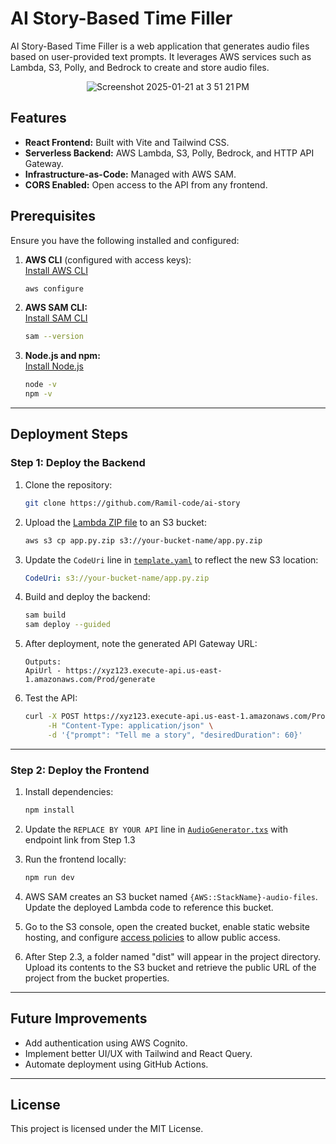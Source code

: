# AI Story-Based Time Filler

AI Story-Based Time Filler is a web application that generates audio files based on user-provided text prompts. It leverages AWS services such as Lambda, S3, Polly, and Bedrock to create and store audio files.

<p align="center">
  <img src="https://github.com/user-attachments/assets/1f941e16-abfc-48e0-93db-bf925c50439e" alt="Screenshot 2025-01-21 at 3 51 21 PM">
</p>

## Features

- **React Frontend:** Built with Vite and Tailwind CSS.
- **Serverless Backend:** AWS Lambda, S3, Polly, Bedrock, and HTTP API Gateway.
- **Infrastructure-as-Code:** Managed with AWS SAM.
- **CORS Enabled:** Open access to the API from any frontend.

## Prerequisites

Ensure you have the following installed and configured:

1. **AWS CLI** (configured with access keys):  
   [Install AWS CLI](https://docs.aws.amazon.com/cli/latest/userguide/install-cliv2.html)
   ```bash
   aws configure
   ```

2. **AWS SAM CLI:**  
   [Install SAM CLI](https://docs.aws.amazon.com/serverless-application-model/latest/developerguide/install-sam-cli.html)
   ```bash
   sam --version
   ```

3. **Node.js and npm:**  
   [Install Node.js](https://nodejs.org/)
   ```bash
   node -v
   npm -v
   ```

---

## Deployment Steps

### Step 1: Deploy the Backend

1. Clone the repository:
   ```bash
   git clone https://github.com/Ramil-code/ai-story
   ```
3. Upload the  [Lambda ZIP file](https://github.com/Ramil-code/ai-story/blob/1f3c32f405cacb0eecb56c148d75e4e506eb1902/app.py.zip)  to an S3 bucket:
   ```bash
   aws s3 cp app.py.zip s3://your-bucket-name/app.py.zip
   ```
4. Update the `CodeUri` line in [`template.yaml`](https://github.com/Ramil-code/ai-story/blob/main/Template.yaml) to reflect the new S3 location:
   ```yaml
   CodeUri: s3://your-bucket-name/app.py.zip
   ```

2. Build and deploy the backend:
   ```bash
   sam build
   sam deploy --guided
   ```

3. After deployment, note the generated API Gateway URL:
   ```
   Outputs:
   ApiUrl - https://xyz123.execute-api.us-east-1.amazonaws.com/Prod/generate
   ```

4. Test the API:
   ```bash
   curl -X POST https://xyz123.execute-api.us-east-1.amazonaws.com/Prod/generate \
        -H "Content-Type: application/json" \
        -d '{"prompt": "Tell me a story", "desiredDuration": 60}'
   ```

---

### Step 2: Deploy the Frontend

1. Install dependencies:
   ```bash
   npm install
   ```

2. Update the `REPLACE BY YOUR API` line in [`AudioGenerator.txs`](https://github.com/Ramil-code/ai-story/blob/main/src/components/AudioGenerator.tsx) with endpoint link from Step 1.3

3. Run the frontend locally:
   ```bash
   npm run dev
   ```
4. AWS SAM creates an S3 bucket named `{AWS::StackName}-audio-files`. Update the deployed Lambda code to reference this bucket.
   
5. Go to the S3 console, open the created bucket, enable static website hosting, and configure [access policies](https://github.com/Ramil-code/ai-story/blob/main/s3_policy) to allow public access.
   
6. After Step 2.3, a folder named "dist" will appear in the project directory. Upload its contents to the S3 bucket and retrieve the public URL of the project from the bucket properties.

---

## Future Improvements

- Add authentication using AWS Cognito.
- Implement better UI/UX with Tailwind and React Query.
- Automate deployment using GitHub Actions.

---

## License

This project is licensed under the MIT License.
